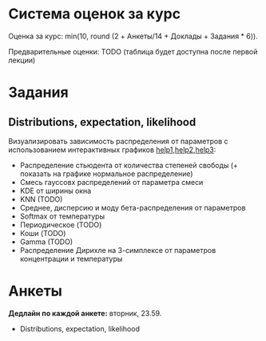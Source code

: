 # Система оценок за курс
Оценка за курс: min(10, round (2 + Анкеты/14 + Доклады + Задания * 6)).

Предварительные оценки: TODO (таблица будет доступна после первой лекции)

# Задания
## Distributions, expectation, likelihood
Визуализировать зависимость распределения от параметров с использованием интерактивных графиков [help1](https://matplotlib.org/stable/users/interactive.html),[help2](https://stackoverflow.com/questions/44329068/jupyter-notebook-interactive-plot-with-widgets),[help3](https://towardsdatascience.com/matplotlib-animations-in-jupyter-notebook-4422e4f0e389):
* Распределение стьюдента от количества степеней свободы (+ показать на графике нормальное распределение)
* Смесь гауссовх распределений от параметра смеси
* KDE от ширины окна 
* KNN (TODO)
* Среднее, дисперсию и моду бета-распределения от параметров
* Softmax от температуры
* Периодическое (TODO)
* Коши (TODO)
* Gamma (TODO)
* Распределение Дирихле на 3-симплексе от параметров концентрации и температуры 


# Анкеты
**Дедлайн по каждой анкете:** вторник, 23.59.

* Distributions, expectation, likelihood


